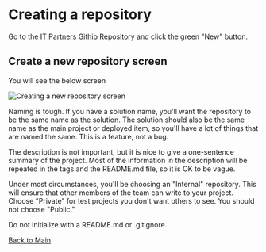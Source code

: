 # Creating a repository

Go to the [IT Partners Githib Repository](https://github.com/itpartnersillinois) and click the green "New" button.

## Create a new repository screen

You will see the below screen

![Creating a new repository screen](https://github.com/itpartnersillinois/tutorial/blob/main/images/create_repository_screen.png)

Naming is tough. If you have a solution name, you'll want the repository to be the same name as the solution. The solution should also be the same name as the main project or deployed item, so you'll have a lot of things that are named the same. This is a feature, not a bug. 

The description is not important, but it is nice to give a one-sentence summary of the project. Most of the information in the description will be repeated in the tags and the README.md file, so it is OK to be vague. 

Under most circumstances, you'll be choosing an "Internal" repository. This will ensure that other members of the team can write to your project. Choose "Private" for test projects you don't want others to see. You should not choose "Public." 

Do not initialize with a README.md or .gitignore. 

[Back to Main](https://github.com/itpartnersillinois/tutorial/blob/main/README.md)
